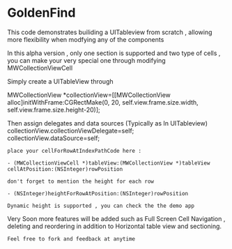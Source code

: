 GoldenFind
==========

This code demonstrates builiding a UITableview from scratch , allowing more flexibility when modfying any of the components 

In this alpha version , only one section is supported and two type of cells , you can make your very special one through modifying MWCollectionViewCell

Simply create a UITableView through 


   MWCollectionView *collectionView=[[MWCollectionView alloc]initWithFrame:CGRectMake(0, 20, self.view.frame.size.width, self.view.frame.size.height-20)];
  
  Then assign delegates and data sources (Typically as In UITableview)
    collectionView.collectionViewDelegate=self;
    collectionView.dataSource=self;
    
    place your cellForRowAtIndexPathCode here :
    
    - (MWCollectionViewCell *)tableView:(MWCollectionView *)tableView cellAtPosition:(NSInteger)rowPosition
    
    don't forget to mention the height for each row
    
    - (NSInteger)heightForRowAtPosition:(NSInteger)rowPosition
    
    Dynamic height is supported , you can check the the demo app
    

Very Soon more features will be added such as Full Screen Cell Navigation , deleting and reordering in addition to Horizontal table view and sectioning.
    
    Feel free to fork and feedback at anytime

